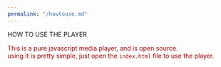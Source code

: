 ```yaml
---
permalink: "/howtouse.md"
---
```

<h>HOW TO USE THE PLAYER</h>
<p style='color: #980000'>
    This is a pure javascript media player, and is open source.<br>
    using it is pretty simple, just open the <code>index.html</code> file to use the player.
</p>

